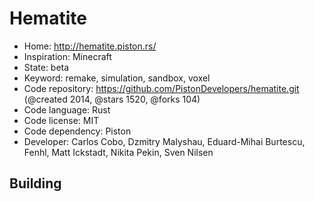 # Hematite

- Home: http://hematite.piston.rs/
- Inspiration: Minecraft
- State: beta
- Keyword: remake, simulation, sandbox, voxel
- Code repository: https://github.com/PistonDevelopers/hematite.git (@created 2014, @stars 1520, @forks 104)
- Code language: Rust
- Code license: MIT
- Code dependency: Piston
- Developer: Carlos Cobo, Dzmitry Malyshau, Eduard-Mihai Burtescu, Fenhl, Matt Ickstadt, Nikita Pekin, Sven Nilsen

## Building
